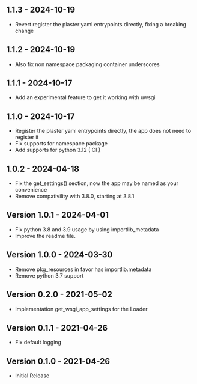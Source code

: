 ## 1.1.3  -  2024-10-19

* Revert register the plaster yaml entrypoints directly, fixing a breaking change

## 1.1.2  -  2024-10-19

* Also fix non namespace packaging container underscores

## 1.1.1  -  2024-10-17

* Add an experimental feature to get it working with uwsgi

## 1.1.0  -  2024-10-17

* Register the plaster yaml entrypoints directly, the app does not need to register it
* Fix supports for namespace package
* Add supports for python 3.12 ( CI )

## 1.0.2  -  2024-04-18

* Fix the get_settings() section, now the app may be named as your convenience
* Remove compativility with 3.8.0, starting at 3.8.1

## Version 1.0.1 - 2024-04-01

* Fix python 3.8 and 3.9 usage by using importlib_metadata
* Improve the readme file.

## Version 1.0.0 - 2024-03-30

* Remove pkg_resources in favor has importlib.metadata
* Remove python 3.7 support

## Version 0.2.0 - 2021-05-02

* Implementation get_wsgi_app_settings for the Loader

## Version 0.1.1 - 2021-04-26

* Fix default logging

## Version 0.1.0 - 2021-04-26

* Initial Release
